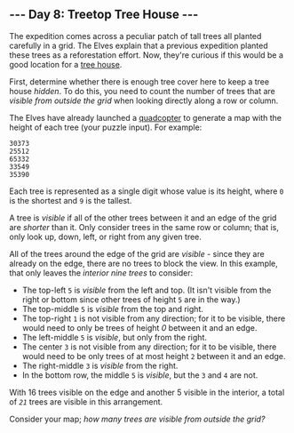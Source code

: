 
## --- Day 8: Treetop Tree House ---

The expedition comes across a peculiar patch of tall trees all planted carefully in a grid. The Elves explain that a previous expedition planted these trees as a reforestation effort. Now, they're curious if this would be a good location for a <a href="https://en.wikipedia.org/wiki/Tree_house" target="_blank">tree house</a>.

First, determine whether there is enough tree cover here to keep a tree house *hidden*. To do this, you need to count the number of trees that are *visible from outside the grid* when looking directly along a row or column.

The Elves have already launched a <a href="https://en.wikipedia.org/wiki/Quadcopter" target="_blank">quadcopter</a> to generate a map with the height of each tree (<span title="The Elves have already launched a quadcopter (your puzzle input).">your puzzle input</span>). For example:

    30373
    25512
    65332
    33549
    35390

Each tree is represented as a single digit whose value is its height, where `0` is the shortest and `9` is the tallest.

A tree is *visible* if all of the other trees between it and an edge of the grid are *shorter* than it. Only consider trees in the same row or column; that is, only look up, down, left, or right from any given tree.

All of the trees around the edge of the grid are *visible* - since they are already on the edge, there are no trees to block the view. In this example, that only leaves the *interior nine trees* to consider:

- The top-left `5` is *visible* from the left and top. (It isn't visible from the right or bottom since other trees of height `5` are in the way.)
- The top-middle `5` is *visible* from the top and right.
- The top-right `1` is not visible from any direction; for it to be visible, there would need to only be trees of height *0* between it and an edge.
- The left-middle `5` is *visible*, but only from the right.
- The center `3` is not visible from any direction; for it to be visible, there would need to be only trees of at most height `2` between it and an edge.
- The right-middle `3` is *visible* from the right.
- In the bottom row, the middle `5` is *visible*, but the `3` and `4` are not.

With 16 trees visible on the edge and another 5 visible in the interior, a total of *`21`* trees are visible in this arrangement.

Consider your map; *how many trees are visible from outside the grid?*

